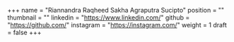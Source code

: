 +++
name = "Riannandra Raqheed Sakha Agraputra Sucipto"
position = ""
thumbnail = ""
linkedin = "https://www.linkedin.com/"
github = "https://github.com/"
instagram = "https://instagram.com/"
weight = 1
draft = false
+++
